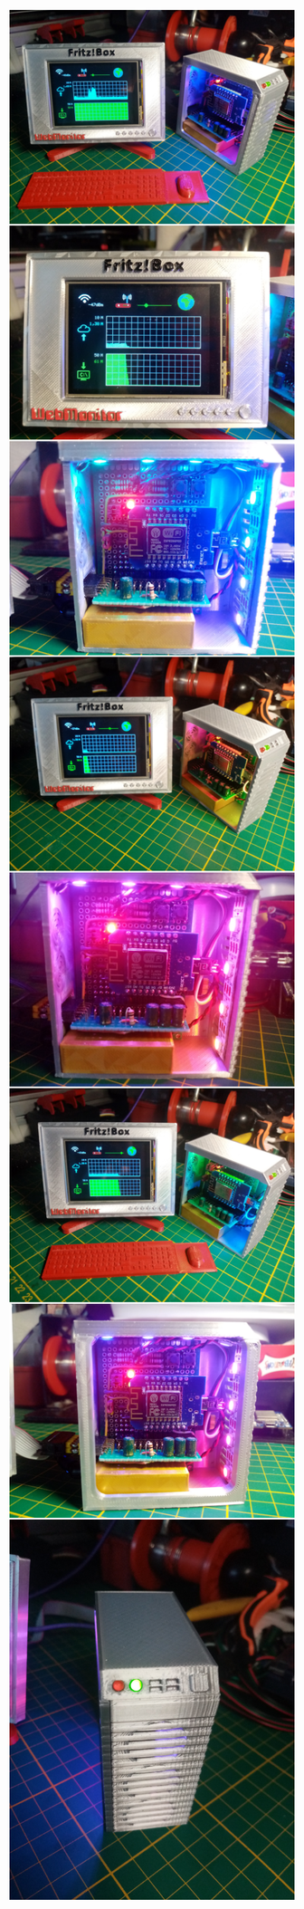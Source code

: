 ![MINI-PC_01](IMG_20240630_201604.jpg)<br>
![MINI-PC_02](IMG_20240630_201146.jpg)<br>
![MINI-PC_03](IMG_20240630_201218.jpg)<br>
![MINI-PC_03](IMG_20240630_201115.jpg)<br>
![MINI-PC_03](IMG_20240630_201250.jpg)<br>
![MINI-PC_03](IMG_20240630_201319.jpg)<br>
![MINI-PC_03](IMG_20240630_201616.jpg)<br>
![MINI-PC_03](IMG_20240630_201630.jpg)<br>

